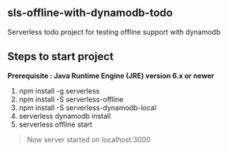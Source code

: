 ## sls-offline-with-dynamodb-todo
Serverless todo project for testing offline support with dynamodb

## Steps to start project
 
**Prerequisite : Java Runtime Engine (JRE) version 6.x or newer**

1. npm install -g serverless
2. npm install -S serverless-offline
3. npm install -S serverless-dynamodb-local
4. serverless dynamodb install
5. serverless offline start

> Now server started on localhost:3000